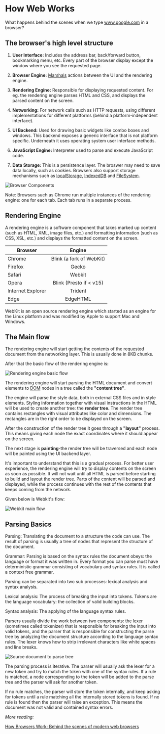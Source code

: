 # How Web Works
What happens behind the scenes when we type www.google.com in a browser?

## The browser's high level structure

1. **User Interface:** Includes the address bar, back/forward button, bookmarking menu, etc. Every part of the browser display except the window where you see the requested page.

2. **Browser Engine:** [Marshals](http://stackoverflow.com/a/5600887/1672655) actions between the UI and the rendering engine.

3. **Rendering Engine:** Responsible for displaying requested content. For eg. the rendering engine parses HTML and CSS, and displays the parsed content on the screen.

4. **Networking:** For network calls such as HTTP requests, using different implementations for different platforms (behind a platform-independent interface).

5. **UI Backend:** Used for drawing basic widgets like combo boxes and windows. This backend exposes a generic interface that is not platform specific. Underneath it uses operating system user interface methods.

6. **JavaScript Engine:** Interpreter used to parse and execute JavaScript code.

7. **Data Storage:** This is a persistence layer. The broswer may need to save data locally, such as cookies. Browsers also support storage mechanisms such as [localStorage](https://developer.mozilla.org/en-US/docs/Web/API/Window/localStorage), [IndexedDB](https://developer.mozilla.org/en-US/docs/Web/API/IndexedDB_API/Using_IndexedDB) and [FileSystem](https://developer.chrome.com/apps/fileSystem).

![Browser Components](http://www.html5rocks.com/en/tutorials/internals/howbrowserswork/layers.png)

Note: Browsers such as Chrome run multiple instances of the rendering engine: one for each tab. Each tab runs in a separate process.

## Rendering Engine

A rendering engine is a software component that takes marked up content (such as HTML, XML, image files, etc.) and formatting information (such as CSS, XSL, etc.) and displays the formatted content on the screen.

|Browser           |Engine                       |
|----------------- |:---------------------------:|
|Chrome            | Blink (a fork of WebKit)    |
|Firefox           | Gecko                       |
|Safari            | Webkit                      |
|Opera             | Blink (Presto if < v15) |
|Internet Explorer | Trident                     |
|Edge              | EdgeHTML                    |  

WebKit is an open source rendering engine which started as an engine for the Linux platform and was modified by Apple to support Mac and Windows.

## The Main flow

The rendering engine will start getting the contents of the requested document from the networking layer. This is usually done in 8KB chunks.

After that the basic flow of the rendering engine is:

![Rendering engine basic flow](http://www.html5rocks.com/en/tutorials/internals/howbrowserswork/flow.png)

The rendering engine will start parsing the HTML document and convert elements to [DOM](http://domenlightenment.com/) nodes in a tree called the **"content tree"**. 

The engine will parse the style data, both in external CSS files and in style elements. Styling information together with visual instructions in the HTML will be used to create another tree: the **render tree**.
The render tree contains rectangles with visual attributes like color and dimensions. The rectangles are in the right order to be displayed on the screen.

After the construction of the render tree it goes through a **"layout"** process. This means giving each node the exact coordinates where it should appear on the screen.

The next stage is **painting**-the render tree will be traversed and each node will be painted using the UI backend layer.

It's important to understand that this is a gradual process. For better user experience, the rendering engine will try to display contents on the screen as soon as possible. It will not wait until all HTML is parsed before starting to build and layout the render tree. Parts of the content will be parsed and displayed, while the process continues with the rest of the contents that keeps coming from the network.

Given below is Webkit's flow:

![Webkit main flow](http://www.html5rocks.com/en/tutorials/internals/howbrowserswork/webkitflow.png)

## Parsing Basics

Parsing: Translating the document to a structure the code can use. The result of parsing is usually a tree of nodes that represent the structure of the document.
 
Grammar: Parsing is based on the syntax rules the document obeys: the language or format it was written in. Every format you can parse must have deterministic grammar consisting of vocabulary and syntax rules. It is called a context free grammar.  

Parsing can be separated into two sub processes: lexical analysis and syntax analysis.
              
Lexical analysis: The process of breaking the input into tokens. Tokens are the language vocabulary: the collection of valid building blocks.

Syntax analysis: The applying of the language syntax rules.

Parsers usually divide the work between two components: the lexer (sometimes called tokenizer) that is responsible for breaking the input into valid tokens, and the parser that is responsible for constructing the parse tree by analyzing the document structure according to the language syntax rules. The lexer knows how to strip irrelevant characters like white spaces and line breaks.

![Source document to parse tree](http://www.html5rocks.com/en/tutorials/internals/howbrowserswork/image011.png)

The parsing process is iterative. The parser will usually ask the lexer for a new token and try to match the token with one of the syntax rules. If a rule is matched, a node corresponding to the token will be added to the parse tree and the parser will ask for another token.

If no rule matches, the parser will store the token internally, and keep asking for tokens until a rule matching all the internally stored tokens is found. If no rule is found then the parser will raise an exception. This means the document was not valid and contained syntax errors.






*More reading:*

[How Browsers Work: Behind the scenes of modern web browsers](http://www.html5rocks.com/en/tutorials/internals/howbrowserswork/)
